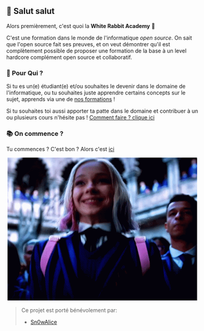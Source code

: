 ## 👋 Salut salut

Alors premièrement, c'est quoi la **White Rabbit Academy** 🐇 

C'est une formation dans le monde de l'informatique *open source*. On sait que l'open source fait ses preuves, et on veut démontrer qu'il est complètement possible de proposer une formation de la base à un level hardcore complément open source et collaboratif.


### 🧸 Pour Qui ?
Si tu es un(e) étudiant(e) et/ou souhaites le devenir dans le domaine de l'informatique, ou tu souhaites juste apprendre certains concepts sur le sujet, apprends via une de [nos formations](https://school.alice-snow.me/) ! 

Si tu souhaites toi aussi apporter ta patte dans le domaine et contribuer à un ou plusieurs cours n'hésite pas ! [Comment faire ? clique ici](https://github.com/orgs/White-Rabbit-Academy/discussions/3)

### 📚 On commence ?
Tu commences ? C'est bon ? Alors c'est [ici](https://school.alice-snow.me/)
<p align="center">
  <img src="https://github.com/White-Rabbit-Academy/.github/blob/main/main.gif?raw=true">
</p>

> Ce projet est porté bénévolement par: 
> - [Sn0wAlice](https://github.com/Sn0wAlice)
